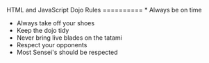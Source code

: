 HTML and JavaScript
 Dojo Rules ========== * Always be on time
* Always take off your shoes
* Keep the dojo tidy
* Never bring live blades on the tatami
* Respect your opponents
* Most Sensei's should be respected
